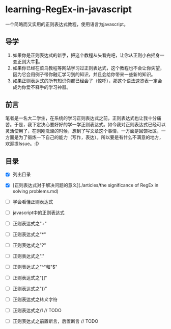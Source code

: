 # learning-RegEx-in-javascript

一个简略而又实用的正则表达式教程，使用语言为javascript。

## 导学

1. 如果你是正则表达式的新手，把这个教程从头看完吧，让你从正则小白摇身一变正则大牛:rocket:。
2. 如果你已经在菜鸟教程等网站学习过正则表达式，这个教程也不会让你失望，因为它会用例子带你融汇学习到的知识，并且会给你带来一些新的知识。
3. 如果正则表达式的所有知识你都已经会了（惊呼），那这个语法速览表一定会成为你爱不释手的学习神器。

## 前言

笔者是一名大二学生，在系统的学习正则表达式之前，正则表达式也让我十分痛苦。于是，我下定决心要好好的学一学正则表达式。如今我对正则表达式已经可以灵活使用了，在刚刚洗澡的时候，想到了写文章这个事情，一方面是回馈社区，一方面是为了锻炼一下自己的能力（写作，表达）。所以要是有什么不满意的地方，欢迎提Issue。:D

## 目录

- [x] 列出目录
- [x] [正则表达式对于解决问题的意义](./articles/the significance of RegEx in solving problems.md)
- [ ] 学会看懂正则表达式
- [ ] javascript中的正则表达式
- [ ] 正则表达式之"+"
- [ ] 正则表达式之"*"
- [ ] 正则表达式之"?"
- [ ] 正则表达式之"."
- [ ] 正则表达式之"^"和"$"
- [ ] 正则表达式之"[]"
- [ ] 正则表达式之"()"
- [ ] 正则表达式之转义字符
- [ ] 正则表达式之\1 // TODO
- [ ] 正则表达式之前置断言，后置断言 // TODO

